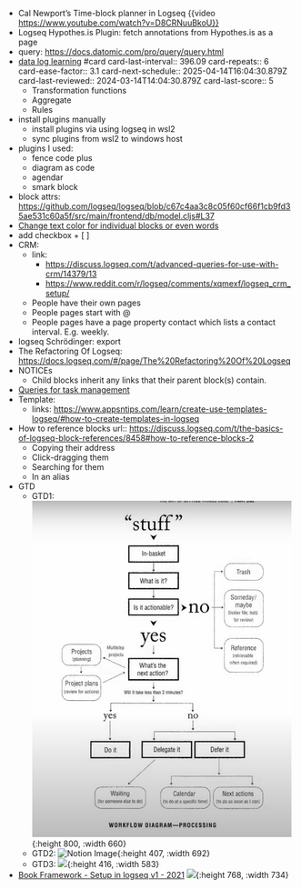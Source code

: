 - Cal Newport’s Time-block planner in Logseq {{video https://www.youtube.com/watch?v=D8CRNuuBkoU}}
- Logseq Hypothes.is Plugin: fetch annotations from Hypothes.is as a page
- query: https://docs.datomic.com/pro/query/query.html
- [data log learning](https://www.learndatalogtoday.org/) #card
  card-last-interval:: 396.09
  card-repeats:: 6
  card-ease-factor:: 3.1
  card-next-schedule:: 2025-04-14T16:04:30.879Z
  card-last-reviewed:: 2024-03-14T14:04:30.879Z
  card-last-score:: 5
	- Transformation functions
	- Aggregate
	- Rules
- install plugins manually
	- install plugins via using logseq in wsl2
	- sync plugins from wsl2 to windows host
- plugins I used:
	- fence code plus
	- diagram as code
	- agendar
	- smark block
- block attrs: https://github.com/logseq/logseq/blob/c67c4aa3c8c05f60cf66f1cb9fd35ae531c60a5f/src/main/frontend/db/model.cljs#L37
- [Change text color for individual blocks or even words](https://discuss.logseq.com/t/change-text-color-for-individual-blocks-or-even-words/20508)
- add checkbox + [ ]
- CRM:
	- link:
		- https://discuss.logseq.com/t/advanced-queries-for-use-with-crm/14379/13
		- https://www.reddit.com/r/logseq/comments/xqmexf/logseq_crm_setup/
	- People have their own pages
	- People pages start with @
	- People pages have a page property contact which lists a contact interval. E.g. weekly.
- logseq Schrödinger: export
- The Refactoring Of Logseq: https://docs.logseq.com/#/page/The%20Refactoring%20Of%20Logseq
- NOTICEs
	- Child blocks inherit any links that their parent block(s) contain.
- [Queries for task management](https://discuss.logseq.com/t/queries-for-task-management/14937)
- Template:
	- links: https://www.appsntips.com/learn/create-use-templates-logseq/#how-to-create-templates-in-logseq
- How to reference blocks
  url:: https://discuss.logseq.com/t/the-basics-of-logseq-block-references/8458#how-to-reference-blocks-2
	- Copying their address
	- Click-dragging them
	- Searching for them
	- In an alias
- GTD
	- GTD1:
	  ![image.png](../assets/image_1686321646888_0.png){:height 800, :width 660}
	- GTD2:
	  ![Notion Image](https://www.notion.so/image/https%3A%2F%2Fs3-us-west-2.amazonaws.com%2Fsecure.notion-static.com%2F549b3f17-3a80-4ff8-8141-9ca0eaeb568a%2FGTD__Getting_Things_Done_in_Logseq_0-55_screenshot.png?table=block&id=5645003d-3a04-4ffe-8bd1-408d9dd3c0fe&cache=v2){:height 407, :width 692}
	- GTD3: 
	  ![](https://www.notion.so/image/https%3A%2F%2Fs3-us-west-2.amazonaws.com%2Fsecure.notion-static.com%2Fd8261b72-086b-43b1-ad18-2eb24a33f928%2FGTD__Getting_Things_Done_in_Logseq_4-21_screenshot.png?table=block&id=5f6950b4-7535-488d-8c56-63ff254e0ad3&cache=v2){:height 416, :width 583}
- [Book Framework - Setup in logseq v1 - 2021](https://discuss.logseq.com/t/book-framework-setup-in-logseq-v1-2021/4324)
  ![](https://discuss.logseq.com/uploads/default/optimized/2X/5/592245d615a02fff7c5bd01f786b179a6b27e970_2_661x750.jpeg){:height 768, :width 734}